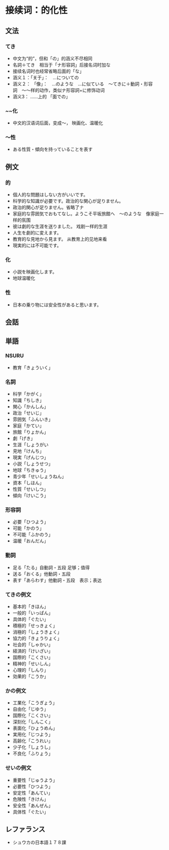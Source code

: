 # 接续词：的化性

## 文法

### てき

- 中文为“的”，但和「の」的涵义不尽相同
- 名詞＋てき　相当于「ナ形容詞」后接名词时加な
- 接续名词时也经常省略后面的「な」
- 涵义１：「关于」：　…についての
- 涵义２： 「像」：　…のような　…に似ている　〜てきに＋動詞・形容詞　〜〜样的动作，类似ナ形容詞+に修饰动词
- 涵义3： ……上的 「面での」

### ~~化

- 中文的汉语词后面，变成～， 映画化、温暖化

### 〜性

- ある性質・傾向を持っていることを表す

## 例文

### 的

- 個人的な問題はしない方がいいです。
- 科学的な知識が必要です。政治的な関心が足りません。
- 政治的関心が足りません。省略了ナ
- 家庭的な雰囲気でおもてなし。ようこそ平坂旅館へ　〜のような　像家庭一样的氛围
- 彼は劇的な生涯を送りました。 戏剧一样的生涯
- 人生を劇的に変えます。
- 教育的な見地から見ます。 从教育上的见地来看
- 現実的には不可能です。

### 化

- 小説を映画化します。
- 地球温暖化

### 性

- 日本の乗り物には安全性があると思います。

## 会話

## 単語

### NSURU

- 教育「きょういく」

### 名詞

- 科学「かがく」
- 知識「ちしき」
- 関心「かんしん」
- 政治「せいじ」
- 雰囲気「ふんいき」
- 家庭「かてい」
- 旅館「りょかん」
- 劇「げき」
- 生涯「しょうがい
- 見地「けんち」
- 現実「げんじつ」
- 小説「しょうせつ」
- 地球「ちきゅう」
- 青少年「せいしょうねん」
- 資本「しほん」
- 性質「せいしつ」
- 傾向「けいこう」

### 形容詞

- 必要「ひつよう」
- 可能「かのう」
- 不可能「ふかのう」
- 温暖「おんだん」

### 動詞

- 足る「たる」自動詞・五段 足够；值得
- 送る「おくる」他動詞・五段
- 表す「あらわす」他動詞・五段　表示；表达

### てきの例文

- 基本的「きほん」
- 一般的「いっぱん」
- 具体的「ぐたい」
- 積極的「せっきょく」
- 消極的「しょうきょく」
- 協力的「きょうりょく」
- 社会的「しゃかい」
- 経済的「けいざい」
- 国際的「こくさい」
- 精神的「せいしん」
- 心理的「しんり」
- 効果的「こうか」

### かの例文

- 工業化「こうぎょう」
- 自由化「じゆう」
- 国際化「こくさい」
- 深刻化「しんこく」
- 表面化「ひょうめん」
- 実用化「じつよう」
- 高齢化「こうれい」
- 少子化「しょうし」
- 不良化「ふりょう」

### せいの例文

- 重要性「じゅうよう」
- 必要性「ひつよう」
- 安定性「あんてい」
- 危険性「きけん」
- 安全性「あんぜん」
- 具体性「ぐたい」

## レファランス

- シュウカの日本語１７８課
